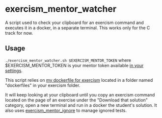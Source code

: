 # exercism_mentor_watcher
A script used to check your clipboard for an exercism command and executes it in a docker, in a separate terminal. This works only for the C track for now.

## Usage

`./exercism_mentor_watcher.sh $EXERCISM_MENTOR_TOKEN` where $EXERCISM_MENTOR_TOKEN is your mentor token available [in your settings](https://exercism.io/my/settings).

This script relies on [my dockerfile for exercism](https://github.com/QLaille/exercism_docker_c) located in a folder named "dockerfiles" in your exercism folder.

It will keep looking at your clipboard until you copy an exercism command located on the page of an exercise under the "Download that solution" category, open a new terminal and run in a docker the student's solution. It also uses [exercism_mentor_ignore](https://github.com/QLaille/exercism_mentor_ignore) to manage ignored tests.
